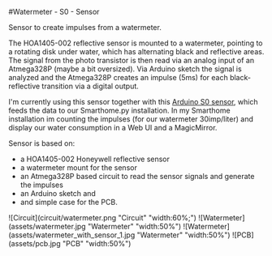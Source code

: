 #Watermeter - S0 - Sensor

Sensor to create impulses from a watermeter.

The HOA1405-002 reflective sensor is mounted to a watermeter, pointing to a rotating disk under water, which has alternating black and reflective areas. The signal from the photo transistor is then read via an analog input of an Atmega328P (maybe a bit oversized). Via Arduino sketch the signal is analyzed and the Atmega328P creates an impulse (5ms) for each black-reflective transition via a digital output.

I'm currently using this sensor together with this [Arduino S0 sensor](https://github.com/mtiews/arduino-s0-sensor), which feeds the data to our Smarthome.py installation. In my Smarthome installation im counting the impulses (for our watermeter 30imp/liter) and display our water consumption in a Web UI and a MagicMirror.

Sensor is based on:
* a HOA1405-002 Honeywell reflective sensor
* a watermeter mount for the sensor
* an Atmega328P based circuit to read the sensor signals and generate the impulses
* an Arduino sketch and
* and simple case for the PCB.

![Circuit](circuit/watermeter.png "Circuit" "width:60%;")
![Watermeter](assets/watermeter.jpg "Watermeter" "width:50%")
![Watermeter](assets/watermeter_with_sensor_1.jpg "Watermeter" "width:50%")
![PCB](assets/pcb.jpg "PCB" "width:50%")

